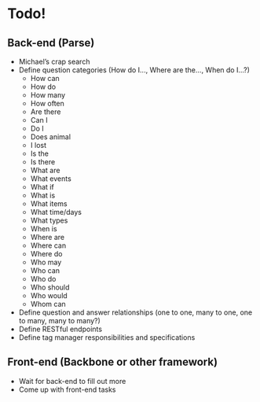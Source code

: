 # Todo!

## Back-end (Parse)
+ Michael’s crap search
+ Define question categories (How do I..., Where are the..., When do I...?)
  + How can
  + How do
  + How many
  + How often
  + Are there
  + Can I
  + Do I
  + Does animal
  + I lost
  + Is the
  + Is there
  + What are
  + What events
  + What if
  + What is
  + What items
  + What time/days
  + What types
  + When is
  + Where are
  + Where can
  + Where do
  + Who may
  + Who can
  + Who do
  + Who should
  + Who would
  + Whom can
+ Define question and answer relationships (one to one, many to one, one to many, many to many?)
+ Define RESTful endpoints
+ Define tag manager responsibilities and specifications

## Front-end (Backbone or other framework)
+ Wait for back-end to fill out more
+ Come up with front-end tasks

